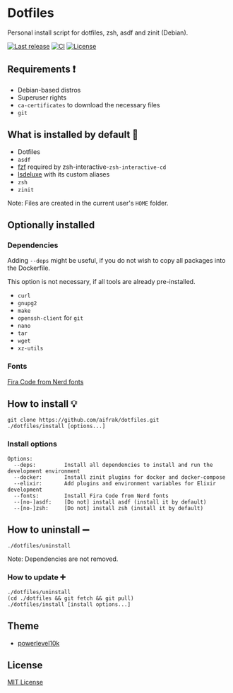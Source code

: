 # Dotfiles

Personal install script for dotfiles, zsh, asdf and zinit (Debian).

[![Last release](https://img.shields.io/github/v/release/aifrak/dotfiles?label=Last%20release)](https://github.com/aifrak/dotfiles/releases)
[![CI](https://github.com/aifrak/dotfiles/actions/workflows/ci.yml/badge.svg)](https://github.com/aifrak/dotfiles/actions/workflows/ci.yml)
[![License](https://img.shields.io/github/license/aifrak/dotfiles?color=blue)](https://github.com/aifrak/dotfiles/blob/master/LICENSE)

## Requirements ❗

- Debian-based distros
- Superuser rights
- `ca-certificates` to download the necessary files
- `git`

## What is installed by default 🤔

- Dotfiles
- `asdf`
- [fzf](https://github.com/junegunn/fzf) required by zsh-interactive-`zsh-interactive-cd`
- [lsdeluxe](https://github.com/Peltoche/lsd) with its custom aliases
- `zsh`
- `zinit`

Note: Files are created in the current user's `HOME` folder.

## Optionally installed

### Dependencies

Adding `--deps` might be useful, if you do not wish to copy all packages
into the Dockerfile.

This option is not necessary, if all tools are already pre-installed.

- `curl`
- `gnupg2`
- `make`
- `openssh-client` for `git`
- `nano`
- `tar`
- `wget`
- `xz-utils`

### Fonts

[Fira Code from Nerd fonts](https://github.com/ryanoasis/nerd-fonts/tree/master/patched-fonts/FiraCode)

## How to install 💡

```shell
git clone https://github.com/aifrak/dotfiles.git
./dotfiles/install [options...]
```

### Install options

```text
Options:
  --deps:         Install all dependencies to install and run the development environment
  --docker:       Install zinit plugins for docker and docker-compose
  --elixir:       Add plugins and environment variables for Elixir development
  --fonts:        Install Fira Code from Nerd fonts
  --[no-]asdf:    [Do not] install asdf (install it by default)
  --[no-]zsh:     [Do not] install zsh (install it by default)
```

## How to uninstall ➖

```shell
./dotfiles/uninstall
```

Note: Dependencies are not removed.

### How to update ➕

```shell
./dotfiles/uninstall
(cd ./dotfiles && git fetch && git pull)
./dotfiles/install [install options...]
```

## Theme

- [powerlevel10k](https://github.com/romkatv/powerlevel10k)

## License

[MIT License](https://github.com/aifrak/dotfiles/blob/main/LICENSE)
